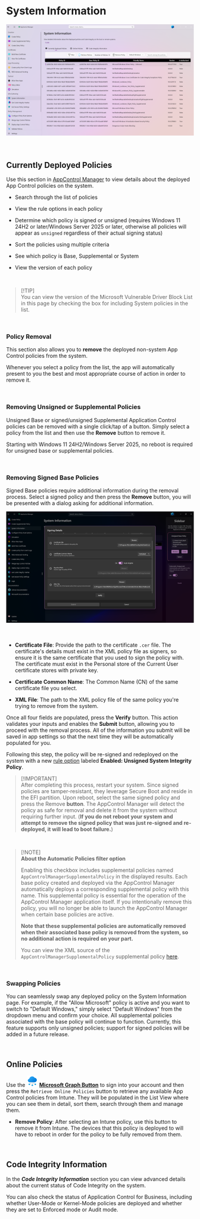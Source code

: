 # System Information

<div align="center">

<img src="https://raw.githubusercontent.com/HotCakeX/.github/refs/heads/main/Pictures/PNG%20and%20JPG/AppControl%20Manager%20page%20screenshots/System%20Information.png" alt="AppControl Manager Application's System Information Page">

</div>

<br>

<br>

## Currently Deployed Policies

Use this section in [AppControl Manager](https://github.com/HotCakeX/Harden-Windows-Security/wiki/AppControl-Manager) to view details about the deployed App Control policies on the system.

* Search through the list of policies

* View the rule options in each policy

* Determine which policy is signed or unsigned (requires Windows 11 24H2 or later/Windows Server 2025 or later, otherwise all policies will appear as `unsigned` regardless of their actual signing status)

* Sort the policies using multiple criteria

* See which policy is Base, Supplemental or System

* View the version of each policy

<br>

> [!TIP]\
> You can view the version of the Microsoft Vulnerable Driver Block List in this page by checking the box for including System policies in the list.

<br>

### Policy Removal

This section also allows you to **remove** the deployed non-system App Control policies from the system.

Whenever you select a policy from the list, the app will automatically present to you the best and most appropriate course of action in order to remove it.

<br>

### Removing Unsigned or Supplemental Policies

Unsigned Base or signed/unsigned Supplemental Application Control policies can be removed with a single click/tap of a button. Simply select a policy from the list and then use the **Remove** button to remove it.

Starting with Windows 11 24H2/Windows Server 2025, no reboot is required for unsigned base or supplemental policies.

<br>

### Removing Signed Base Policies

Signed Base policies require additional information during the removal process. Select a signed policy and then press the **Remove** button, you will be presented with a dialog asking for additional information.


<div align="center">

<img src="https://raw.githubusercontent.com/HotCakeX/.github/refs/heads/main/Pictures/PNG%20and%20JPG/AppControl%20Manager%20page%20screenshots/System%20Information%20Removing%20Signed%20Base%20Policies%20Dialog.png" alt="AppControl Manager Application Signed Base policy removal dialog">

</div>

<br>

<br>

* **Certificate File**: Provide the path to the certificate `.cer` file. The certificate's details must exist in the XML policy file as signers, so ensure it is the same certificate that you used to sign the policy with. The certificate must exist in the Personal store of the Current User certificate stores with private key.

* **Certificate Common Name**: The Common Name (CN) of the same certificate file you select.

* **XML File**: The path to the XML policy file of the same policy you're trying to remove from the system.

Once all four fields are populated, press the **Verify** button. This action validates your inputs and enables the **Submit** button, allowing you to proceed with the removal process. All of the information you submit will be saved in app settings so that the next time they will be automatically populated for you.

Following this step, the policy will be re-signed and redeployed on the system with a new [rule option](https://learn.microsoft.com/en-us/windows/security/application-security/application-control/app-control-for-business/design/select-types-of-rules-to-create#table-1-app-control-for-business-policy---policy-rule-options) labeled **Enabled: Unsigned System Integrity Policy**.

> [!IMPORTANT]\
> After completing this process, restart your system. Since signed policies are tamper-resistant, they leverage Secure Boot and reside in the EFI partition. Upon reboot, select the same signed policy and press the Remove **button**. The AppControl Manager will detect the policy as safe for removal and delete it from the system without requiring further input. (**If you do not reboot your system and attempt to remove the signed policy that was just re-signed and re-deployed, it will lead to boot failure.**)

<br>

> [!NOTE]\
> **About the Automatic Policies filter option**
>
> Enabling this checkbox includes supplemental policies named `AppControlManagerSupplementalPolicy` in the displayed results. Each base policy created and deployed via the AppControl Manager automatically deploys a corresponding supplemental policy with this name. This supplemental policy is essential for the operation of the AppControl Manager application itself.
> If you intentionally remove this policy, you will no longer be able to launch the AppControl Manager when certain base policies are active.
>
> **Note that these supplemental policies are automatically removed when their associated base policy is removed from the system, so no additional action is required on your part.**
>
> You can view the XML source of the `AppControlManagerSupplementalPolicy` supplemental policy [here](https://github.com/HotCakeX/Harden-Windows-Security/blob/main/AppControl%20Manager/Resources/AppControlManagerSupplementalPolicy.xml).

<br>

### Swapping Policies

You can seamlessly swap any deployed policy on the System Information page. For example, if the "Allow Microsoft" policy is active and you want to switch to "Default Windows," simply select "Default Windows" from the dropdown menu and confirm your choice. All supplemental policies associated with the base policy will continue to function. Currently, this feature supports only unsigned policies; support for signed policies will be added in a future release.

<br>

## Online Policies

Use the <img src="https://raw.githubusercontent.com/HotCakeX/.github/7ac3898730bc82a790f56a61e301b6663dfc9d5a/Pictures/Gifs/AppControl%20Manager%20Menu/Microsoft%20Graph.gif" alt="AppControl Manager Menu Item" width="30"> [**Microsoft Graph Button**](https://github.com/HotCakeX/Harden-Windows-Security/wiki/Microsoft-Graph) to sign into your account and then press the `Retrieve Online Policies` button to retrieve any available App Control policies from Intune. They will be populated in the List View where you can see them in detail, sort them, search through them and manage them.

* **Remove Policy**: After selecting an Intune policy, use this button to remove it from Intune. The devices that this policy is deployed to will have to reboot in order for the policy to be fully removed from them.

<br>

## Code Integrity Information

In the ***Code Integrity Information*** section you can view advanced details about the current status of Code Integrity on the system.

You can also check the status of Application Control for Business, including whether User-Mode or Kernel-Mode policies are deployed and whether they are set to Enforced mode or Audit mode.

<br>
